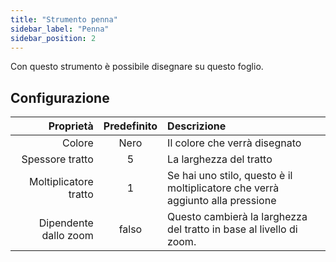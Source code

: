 ```yaml
---
title: "Strumento penna"
sidebar_label: "Penna"
sidebar_position: 2
---
```



Con questo strumento è possibile disegnare su questo foglio.

## Configurazione

|             Proprietà | Predefinito | Descrizione                                                                    |
| ---------------------:|:-----------:|:------------------------------------------------------------------------------ |
|                Colore |    Nero     | Il colore che verrà disegnato                                                  |
|       Spessore tratto |      5      | La larghezza del tratto                                                        |
| Moltiplicatore tratto |      1      | Se hai uno stilo, questo è il moltiplicatore che verrà aggiunto alla pressione |
| Dipendente dallo zoom |    falso    | Questo cambierà la larghezza del tratto in base al livello di zoom.            |
